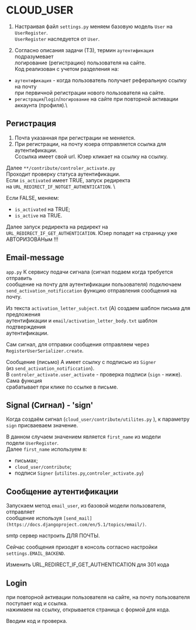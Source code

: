 # CLOUD_USER
1. Настраивая файл `settings.py` меняем базовую модель `User` на `UserRegister`. \
`UserRegister` наследуется от `User`.

2. Согласно описания задачи (ТЗ), термин `аутентификация` подразумевает\
логирование (регистрацию) пользователя на сайте.\
Код реализован с учетом разделения на:
- `аутентификация` - когда пользователь получает реферальную ссылку на почту \
при первичной регистрации нового пользователя на сайте.
- `регистрация`/`login`/`логирование`  на сайте при повторной активации \
аккаунта (профиля).\


## Регистрация
1. Почта указанная при регистрации не меняется.
2. При регистрации, на почту юзера отправляется ссылка для \
аутентификации. \
Сссылка имеет свой url.
Юзер кликает на ссылку на ссылку.

Далее `**/contribute/controler_activate.py`\
Проходит проверку статуса аутентификации.\
Если `is_activated` имеет TRUE, запуск редиректа\
на `URL_REDIRECT_IF_NOTGET_AUTHENTICATION`. \
 
Если FALSE, меняем:
- `is_activated` на TRUE;
- `is_active` на TRUE.


Далее запуск редиректа на редирект на `URL_REDIRECT_IF_GET_AUTHENTICATION`.
Юзер попадет на страницу уже АВТОРИЗОВАНым !!!

## Email-message
`app.py` К сервису подачи сигнала (сигнал подаем когда требуется отправить \
сообщение на почту для аутентификации пользователя) подключаем \
`send_activation_notificcation` функцию отправления сообщения на почту.

Из текста `activation_letter_subject.txt` (А) создаем шаблон письма для предложения \
аутентификации и `email/activation_letter_body.txt` шаблон подтверждения \
аутентификации.

Сам сигнал, для отправки сообщения отправляем через \
`RegisterUserSerializer.create`.  

Сообщение (письмо) А имеет ссылку с подписью из `Signer` \
(из `send_activation_notificcation`). \
В `controler_activate.user_activate` - проверка подписи (`sign` - ниже). Сама функция \
срабатывает при клике по ссылке в письме.

## Signal (Сигнал) - 'sign' 
Когда создаём сигнал (`cloud_user/contribute/utilites.py` ), к параметру \
`sign` присваеваем значение. 

В данном случаем значением является `first_name` из модели \
подели `UserRegister`. \
Далее `first_name`  используем в:
- письмах;
- `cloud_user/contribute`;
- подписи `Signer` (`utilites.py`,`controler_activate.py`) 

## Сообщение аутентификации

Запускаем метод `email_user`, из базовой модели пользователя, отправляет\
сообщение используя `[send_mail](https://docs.djangoproject.com/en/5.1/topics/email/)`.

smtp сервер настроить ДЛЯ ПОЧТЫ.

Сейчас сообщения призодят в консоль согласно настройки `settings.EMAIL_BACKEND`.


Изменить URL_REDIRECT_IF_GET_AUTHENTICATION для 301 кода

## Login
при повторной активации пользователя на сайте, на почту пользователя\
поступает код и ссылка.\
нажимаем на ссылку, открывается страница с формой для кода.

Вводим код и проверка. 

